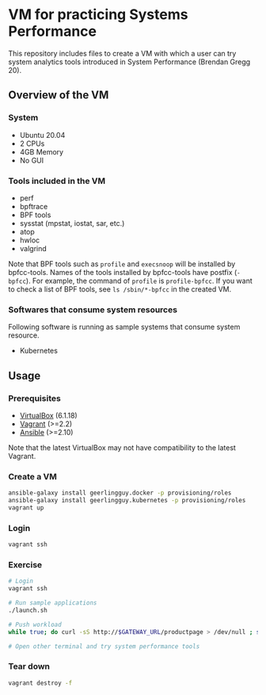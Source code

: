 # VM for practicing Systems Performance

This repository includes files to create a VM with which a user can try system analytics tools introduced in System Performance (Brendan Gregg 20).

## Overview of the VM

### System

* Ubuntu 20.04
* 2 CPUs
* 4GB Memory
* No GUI

### Tools included in the VM

* perf
* bpftrace
* BPF tools
* sysstat (mpstat, iostat, sar, etc.)
* atop
* hwloc
* valgrind

Note that BPF tools such as `profile` and `execsnoop` will be installed by bpfcc-tools.
Names of the tools installed by bpfcc-tools have postfix (`-bpfcc`).
For example, the command of `profile` is `profile-bpfcc`.
If you want to check a list of BPF tools, see `ls /sbin/*-bpfcc` in the created VM.

### Softwares that consume system resources

Following software is running as sample systems that consume system resource.

* Kubernetes

## Usage

### Prerequisites

* [VirtualBox](https://www.virtualbox.org/wiki/Downloads) (6.1.18)
* [Vagrant](https://www.vagrantup.com/downloads) (>=2.2)
* [Ansible](https://docs.ansible.com/ansible/latest/installation_guide/intro_installation.html) (>=2.10)

Note that the latest VirtualBox may not have compatibility to the latest Vagrant.

### Create a VM

```bash
ansible-galaxy install geerlingguy.docker -p provisioning/roles
ansible-galaxy install geerlingguy.kubernetes -p provisioning/roles
vagrant up
```

### Login

```bash
vagrant ssh
```

### Exercise

```bash
# Login
vagrant ssh

# Run sample applications
./launch.sh

# Push workload
while true; do curl -sS http://$GATEWAY_URL/productpage > /dev/null ; sleep 0.1; done

# Open other terminal and try system performance tools
```

### Tear down

```bash
vagrant destroy -f
```

